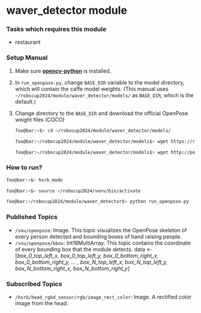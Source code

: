 # waver_detector module

### Tasks which requires this module

- restaurant

### Setup Manual

1. Make sure [**opencv-python**](https://pypi.org/project/opencv-python/) is installed.
2. In `run_openpose.py`, change `BASE_DIR` variable to the model directory, which will contain the caffe model weights.
(This manual uses `~/robocup2024/module/waver_detector/models/` as `BASE_DIR`, which is the default.)
3. Change directory to the `BASE_DIR` and download the official OpenPose weight files (COCO)
    
    ```bash
    foo@bar:~$> cd ~/robocup2024/module/waver_detector/models/
    
    foo@bar:~/robocup2024/module/waver_detector/models$> wget https://raw.githubusercontent.com/CMU-Perceptual-Computing-Lab/openpose/master/models/pose/coco/pose_deploy_linevec.prototxt
    
    foo@bar:~/robocup2024/module/waver_detector/models$> wget http://posefs1.perception.cs.cmu.edu/OpenPose/models/pose/coco/pose_iter_440000.caffemodel
    ```
    

### How to run?

```bash
foo@bar:~$> hsrb_mode

foo@bar:~$> source ~/robocup2024/venv/bin/activate

foo@bar:~/robocup2024/module/waver_detector$> python run_openpose.py
```

### Published Topics

- `/snu/openpose`: Image. This topic visualizes the OpenPose skeleton of every person detected and bounding boxes of hand raising people.
- `/snu/openpose/bbox`: Int16MultiArray. This topic contains the coordinate of every bounding box that the module detects.
data ← [*box_0_top_left_x, box_0_top_left_y, box_0_bottom_right_x, box_0_bottom_right_y, … , box_N_top_left_x, box_N_top_left_y, box_N_bottom_right_x, box_N_bottom_right_y*]

### Subscribed Topics

- `/hsrb/head_rgbd_sensor/rgb/image_rect_color`: Image. A rectified color image from the head.